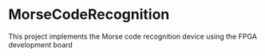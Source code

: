 # MorseCodeRecognition
This project implements the Morse code recognition device using the FPGA development board

